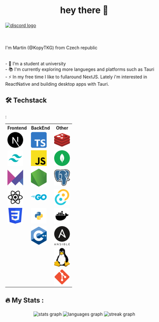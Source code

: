 <h1 align="center">hey there 👋</h1>

###

<div align="left">
  <a href="https://discord.gg/ZtjNUMHm8C" target="_blank">
    <img src="https://raw.githubusercontent.com/maurodesouza/profile-readme-generator/master/src/assets/icons/social/discord/default.svg" width="37" height="25" alt="discord logo"  />
  </a>
</div>

###

<br clear="both">

<p align="left">I'm Martin (@KopyTKG) from Czech republic<br><br><br>- 🔭 I’m a student at university<br>- 📚 I'm currently exploring more langueges and platforms such as Tauri <br>- ⚡ In my free time I like to fullaround NextJS. Lately i'm interested in ReactNative and building desktop apps with Tauri.</p>

###

<h2 align="left">🛠 Techstack</h2>

###

<table align="center">
<tr>
 <th> Frontend </th>
 <th> BackEnd </th>
 <th> Other </th>
</tr>
<tr>
    <td><img src="./assets/next.svg" alt="" style="width:50px;"/></td>
    <td><img src="./assets/ts.svg" alt="" style="width:50px;"/></td>
    <td><img src="./assets/redis.svg" alt="" style="width:50px;"/></td>
</tr>
<tr>
    <td><img src="./assets/tailwind.svg" alt="" style="width:50px;"/></td>
    <td><img src="./assets/js.png" alt="" style="width:50px;"/></td>
    <td><img src="./assets/mongo.svg" alt="" style="width:50px;"/></td>
</tr>
<tr>
    <td><img src="./assets/framer-motion.svg" alt="" style="width:50px;"/></td>
    <td><img src="./assets/node.png" alt="" style="width:50px;"/></td>
    <td><img src="./assets/postgres.png" alt="" style="width:50px;"/></td>:
</tr>
<tr>
    <td><img src="./assets/react.svg" alt="" style="width:50px;"/></td>
    <td><img src="./assets/go.png" alt="" style="width:50px;"/></td>
    <td><img src="./assets/tauri.svg" alt="" style="width:50px;"/></td>
</tr>
<tr>
    <td><img src="./assets/css.png" alt="" style="width:50px;"/></td>
    <td><img src="./assets/python.svg" alt="" style="width:50px;"/></td>
    <td><img src="./assets/docker.svg" alt="" style="width:50px;"/></td>
</tr>
<tr>
    <td></td>
    <td><img src="./assets/cpp.png" alt="" style="width:50px;"/></td>
    <td><img src="./assets/ansible.png" alt="" style="width:50px;"/></td>
</tr>
<tr>
    <td></td>
    <td></td>
    <td><img src="./assets/tux.png" alt="" style="width:50px;"/></td>
</tr>
<tr>
    <td></td>
    <td></td>
    <td><img src="./assets/git.png" alt="" style="width:50px;"/></td>
</tr>
</table>


###

<h2 align="left">🔥   My Stats :</h2>

###

<div align="center">
  <img src="https://github-readme-stats.vercel.app/api?username=KopyTKG&hide_title=true&hide_rank=false&show_icons=true&include_all_commits=true&count_private=true&disable_animations=false&theme=radical&locale=en&hide_border=false&order=1" height="220" alt="stats graph"  />
  <img src="https://github-readme-stats.vercel.app/api/top-langs?username=KopyTKG&locale=en&hide_title=false&layout=compact&card_width=320&langs_count=6&theme=radical&hide_border=false&order=2" height="220" alt="languages graph"  />
  <img src="https://streak-stats.demolab.com?user=KopyTKG&locale=en&mode=daily&theme=radical&hide_border=false&border_radius=5&order=3" height="220" alt="streak graph"  />
</div>

###

